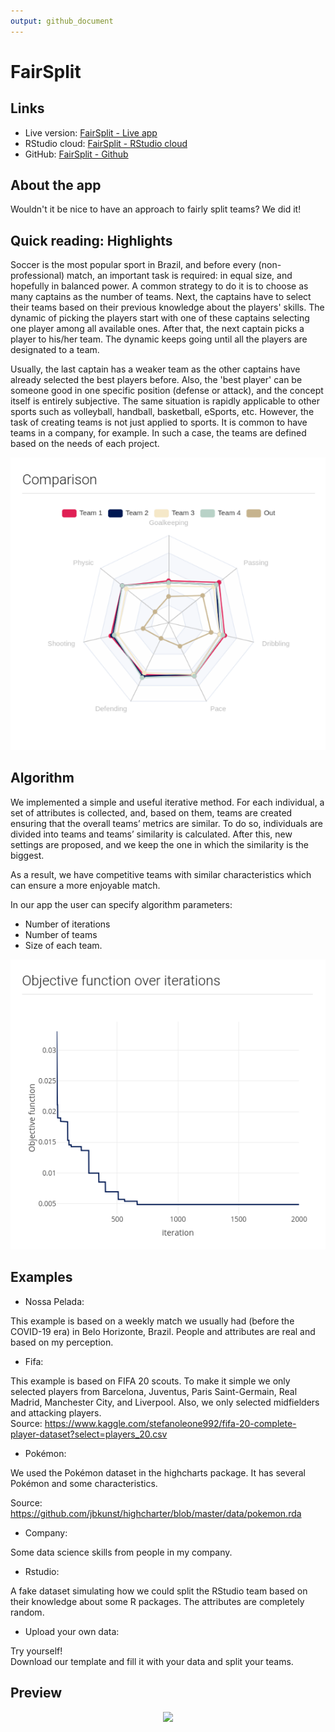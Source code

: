 ```yaml
---
output: github_document
---
```


# FairSplit



## Links

+ Live version: [FairSplit - Live app](https://voronoys.shinyapps.io/fairsplit/)
+ RStudio cloud: [FairSplit - RStudio cloud](https://rstudio.cloud/project/2544357)
+ GitHub: [FairSplit - Github](https://github.com/voronoys/fairsplit)

## About the app

Wouldn't it be nice to have an approach to fairly split teams? We did it!

## Quick reading: Highlights

Soccer is the most popular sport in Brazil, and before every (non-professional)
match, an important task is required: in equal size, and hopefully in balanced
power. A common strategy to do it is to choose as many captains as the number of
teams. Next, the captains have to select their teams based on their previous
knowledge about the players' skills. The dynamic of picking the players start
with one of these captains selecting one player among all available ones. After
that, the next captain picks a player to his/her team. The dynamic keeps going
until all the players are designated to a team.

Usually, the last captain has a weaker team as the other captains have already
selected the best players before.  Also, the 'best player' can be someone good
in one specific position (defense or attack), and the concept itself is entirely
subjective.  The same situation is rapidly applicable to other sports such as
volleyball, handball, basketball, eSports, etc. However, the task of creating
teams is not just applied to sports. It is common to have teams in a company,
for example. In such a case, the teams are defined based on the needs of each
project.

<center>
  <img src="docs/radar.png"></img>
</center>

## Algorithm

We implemented a simple and useful iterative method. For each individual, a set
of attributes is collected, and, based on them, teams are created ensuring that
the overall teams’ metrics are similar. To do so, individuals are divided into
teams and teams’ similarity is calculated. After this, new settings are proposed,
and we keep the one in which the similarity is the biggest.

As a result, we have competitive teams with similar characteristics which can
ensure a more enjoyable match.

In our app the user can specify algorithm parameters:

- Number of iterations
- Number of teams 
- Size of each team.

<center>
  <img src="docs/f_obj.png"></img>
</center>

## Examples

- Nossa Pelada: 

This example is based on a weekly match we usually had (before the COVID-19 era)
in Belo Horizonte, Brazil. People and attributes are real and based on my
perception.

- Fifa:

This example is based on FIFA 20 scouts. To make it simple we only selected
players from Barcelona, Juventus, Paris Saint-Germain, Real Madrid, Manchester
City, and Liverpool. Also, we only selected midfielders and attacking players.
<br> Source:
https://www.kaggle.com/stefanoleone992/fifa-20-complete-player-dataset?select=players_20.csv

- Pokémon:

We used the Pokémon dataset in the highcharts package. It has several Pokémon
and some characteristics.

Source: https://github.com/jbkunst/highcharter/blob/master/data/pokemon.rda

- Company:

Some data science skills from people in my company. 

- Rstudio:

A fake dataset simulating how we could split the RStudio team based on their
knowledge about some R packages. The attributes are completely random.

- Upload your own data:

Try yourself!
<br>
Download our template and fill it with your data and split your teams.

## Preview

<center>
  <img src="docs/video.gif"></img>
</center>
